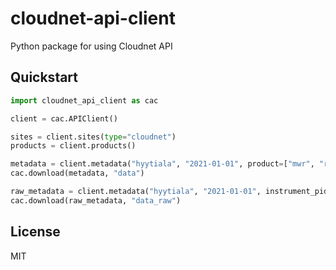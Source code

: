 # cloudnet-api-client

Python package for using Cloudnet API

## Quickstart

```python
import cloudnet_api_client as cac

client = cac.APIClient()

sites = client.sites(type="cloudnet")
products = client.products()

metadata = client.metadata("hyytiala", "2021-01-01", product=["mwr", "radar"])
cac.download(metadata, "data")

raw_metadata = client.metadata("hyytiala", "2021-01-01", instrument_pid="https://hdl.handle.net/21.12132/3.191564170f8a4686")
cac.download(raw_metadata, "data_raw")
```

## License

MIT
